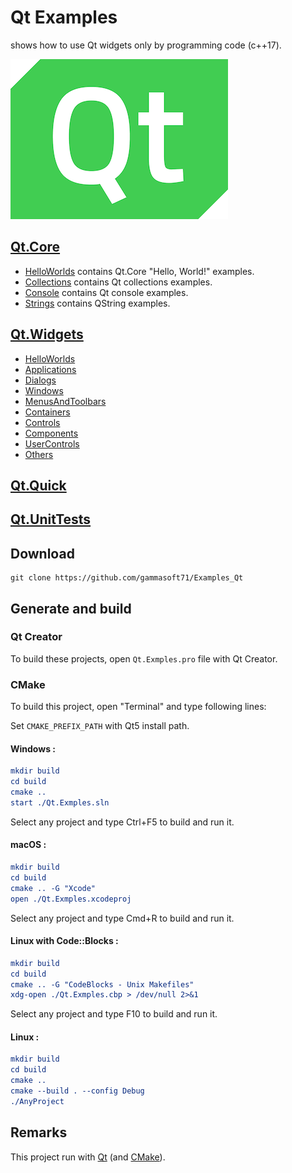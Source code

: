 
# Qt Examples

shows how to use Qt widgets only by programming code (c++17).

[![qt](docs/Pictures/qt_header.png)](https://gammasoft71.wixsite.com/gammasoft/qt)

## [Qt.Core](Qt.Core/README.md)

* [HelloWorlds](Qt.Core/HelloWorlds/README.md) contains Qt.Core "Hello, World!" examples.
* [Collections](Qt.Core/Collections/README.md) contains Qt collections examples.
* [Console](Qt.Core/Console/README.md) contains Qt console examples.
* [Strings](Qt.Core/Strings/README.md) contains QString examples.

## [Qt.Widgets](Qt.Widgets/README.md)

* [HelloWorlds](Qt.Widgets/HelloWorlds/README.md)
* [Applications](Qt.Widgets/Applications/README.md)
* [Dialogs](Qt.Widgets/Dialogs/README.md)
* [Windows](Qt.Widgets/Windows/README.md)
* [MenusAndToolbars](Qt.Widgets/MenusAndToolbars/README.md)
* [Containers](Qt.Widgets/Containers/README.md)
* [Controls](Qt.Widgets/Controls/README.md)
* [Components](Qt.Widgets/Components/README.md)
* [UserControls](Qt.Widgets/UserControls/README.md)
* [Others](Qt.Widgets/Others/README.md)

## [Qt.Quick](Qt.Quick/README.md)

## [Qt.UnitTests](Qt.UnitTests/README.md)

## Download

``` shell
git clone https://github.com/gammasoft71/Examples_Qt
```

## Generate and build

### Qt Creator

To build these projects, open `Qt.Exmples.pro` file with Qt Creator.

### CMake

To build this project, open "Terminal" and type following lines:

Set `CMAKE_PREFIX_PATH` with Qt5 install path.

#### Windows :

``` cmake
mkdir build
cd build
cmake ..
start ./Qt.Exmples.sln
```

Select any project and type Ctrl+F5 to build and run it.

#### macOS :

``` cmake
mkdir build
cd build
cmake .. -G "Xcode"
open ./Qt.Exmples.xcodeproj
```

Select any project and type Cmd+R to build and run it.

#### Linux with Code::Blocks :

``` cmake
mkdir build
cd build
cmake .. -G "CodeBlocks - Unix Makefiles"
xdg-open ./Qt.Exmples.cbp > /dev/null 2>&1
```

Select any project and type F10 to build and run it.

#### Linux :

``` cmake
mkdir build
cd build
cmake .. 
cmake --build . --config Debug
./AnyProject
```

## Remarks

This project run with [Qt](https://www.qt.io) (and [CMake](https://cmake.org)).
